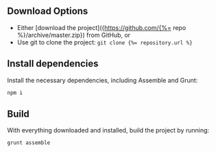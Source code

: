 ## Download Options

* Either [download the project]({https://github.com/{%= repo %}/archive/master.zip}) from GitHub, or
* Use git to clone the project: `git clone {%= repository.url %}`

## Install dependencies

Install the necessary dependencies, including Assemble and Grunt:

```bash
npm i
```

## Build

With everything downloaded and installed, build the project by running:

```bash
grunt assemble
```